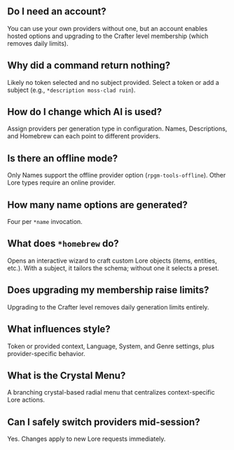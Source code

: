 ## Do I need an account?
You can use your own providers without one, but an account enables hosted options and upgrading to the Crafter level membership (which removes daily limits).

## Why did a command return nothing?
Likely no token selected and no subject provided. Select a token or add a subject (e.g., `*description moss-clad ruin`).

## How do I change which AI is used?
Assign providers per generation type in configuration. Names, Descriptions, and Homebrew can each point to different providers.

## Is there an offline mode?
Only Names support the offline provider option (`rpgm-tools-offline`). Other Lore types require an online provider.

## How many name options are generated?
Four per `*name` invocation.

## What does `*homebrew` do?
Opens an interactive wizard to craft custom Lore objects (items, entities, etc.). With a subject, it tailors the schema; without one it selects a preset.

## Does upgrading my membership raise limits?
Upgrading to the Crafter level removes daily generation limits entirely.

## What influences style?
Token or provided context, Language, System, and Genre settings, plus provider-specific behavior.

## What is the Crystal Menu?
A branching crystal-based radial menu that centralizes context-specific Lore actions.

## Can I safely switch providers mid-session?
Yes. Changes apply to new Lore requests immediately.
